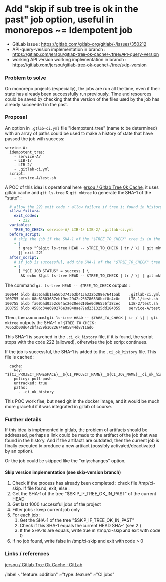 # Add "skip if sub tree is ok in the past" job option, useful in monorepos ~= Idempotent job

* GitLab issue : https://gitlab.com/gitlab-org/gitlab/-/issues/350212
* API-query-version implementation in branch : https://gitlab.com/jersou/gitlab-tree-ok-cache/-/tree/API-query-version
* working API version working implementation in branch : https://gitlab.com/jersou/gitlab-tree-ok-cache/-/tree/skip-version

### Problem to solve

On monorepo projects (especially), the jobs are run all the time, even
if their state has already been successfully run previously. Time and
resources could be saved by checking that the version of the files used
by the job has already succeeded in the past.

### Proposal

An option in `.gtlab-ci.yml` file "idempotent_tree" (name to be determined)
with an array of paths could be used to make a history of state that have
passed the job with success:

```
service-A:
  idempotent_tree:
    - service-A/
    - LIB-1/
    - LIB-2/
    - .gitlab-ci.yml
  script:
    - service-A/test.sh
```

A POC of this idea is operational here
[jersou / Gitlab Tree Ok Cache](https://gitlab.com/jersou/gitlab-tree-ok-cache),
it uses gitlab cache and `git ls-tree` & `git mktree` to generate the SHA-1 of the "state" :

```yaml
  # allow the 222 exit code : allow failure if tree is found in history
  allow_failure:
    exit_codes:
      - 222
  variables:
    TREE_TO_CHECK: service-A/ LIB-1/ LIB-2/ .gitlab-ci.yml
  before_script:
    # skip the job if the SHA-1 of the "$TREE_TO_CHECK" tree is in the history file
    - |
      ! grep "^$(git ls-tree HEAD -- $TREE_TO_CHECK | tr / \| | git mktree):" .ci_ok_history \
      || exit 222
  after_script:
    # if job is successful, add the SHA-1 of the "$TREE_TO_CHECK" tree to the history file
    - |
      [ "$CI_JOB_STATUS" = success ] \
       && echo $(git ls-tree HEAD -- $TREE_TO_CHECK | tr / \| | git mktree):${CI_JOB_ID} >> .ci_ok_history
```

The command `git ls-tree HEAD -- $TREE_TO_CHECK` outputs :

```bash
100644 blob da36badb1ae56b374363b413a332b288e76415ab	.gitlab-ci.yml
100755 blob 88e89803687ebf9ec2942c286786530bcf8c4c8c	LIB-1/test.sh
100755 blob fa60bad0352c64ac2e20ee210be0d96556f38cec	LIB-2/test.sh
100755 blob 4586c34e690276e3a848ae72ad231325dd184355	service-A/test.sh
```

Then, the command `git ls-tree HEAD -- $TREE_TO_CHECK | tr / \| | git mktree`
outputs the SHA-1 of `$TREE_TO_CHECK` : `70552b00d642bfa259b1622674e85844d8711ad6`

This SHA-1 is searched in the `.ci_ok_history` file, if it is found, the script stops
with the code 222 (allowed), otherwise the job script continues.

If the job is successful, the SHA-1 is added to the `.ci_ok_history` file. This file is cached:

```
  cache:
    key: "${CI_PROJECT_NAMESPACE}__${CI_PROJECT_NAME}__${CI_JOB_NAME}__ci_ok_history"
    policy: pull-push
    untracked: true
    paths:
      - .ci_ok_history
```

This POC work fine, but need git in the docker image, and it would be much more
graceful if it was integrated in gitlab of course.

### Further details

If this idea is implemented in gitlab, the problem of artifacts should be addressed,
perhaps a link could be made to the artifact of the job that was found in the history.
And if the artifacts are outdated, then the current job is finally executed to produce
a new artifact (possibly activated/deactivated by an option).

Or the job could be skipped like the "only:changes" option.


#### Skip version implementation (see skip-version branch)

1. Check if the process has already been completed : check file /tmp/ci-skip. If file found, exit, else :
2. Get the SHA-1 of the tree "$SKIP_IF_TREE_OK_IN_PAST" of the current HEAD
3. Get last 1000 successful jobs of the project
4. Filter jobs : keep current job only
5. For each job :
   1. Get the SHA-1 of the tree "$SKIP_IF_TREE_OK_IN_PAST"
   2. Check if this SHA-1 equals the current HEAD SHA-1 (see 2.)
   3. If the SHA-1s are equals, write true in /tmp/ci-skip and exit with code 0
6. If no job found, write false in /tmp/ci-skip and exit with code > 0

### Links / references

[jersou / Gitlab Tree Ok Cache · GitLab](https://gitlab.com/jersou/gitlab-tree-ok-cache)

/label ~"feature::addition" ~"type::feature" ~"CI jobs"
